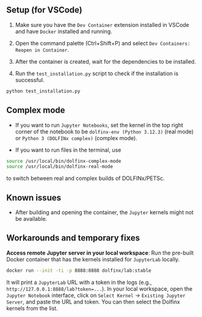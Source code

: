 ## Setup (for VSCode)

1. Make sure you have the `Dev Container` extension installed in VSCode and have `Docker` installed and running.

2. Open the command palette (Ctrl+Shift+P) and select `Dev Containers: Reopen in Container`. 

3. After the container is created, wait for the dependencies to be installed.

4. Run the `test_installation.py` script to check if the installation is successful.

```bash
python test_installation.py
```

## Complex mode

- If you want to run `Jupyter Notebooks`, set the kernel in the top right corner of the notebook to be `dolfinx-env (Python 3.12.3)` (real mode) or `Python 3 (DOLFINx complex)` (complex mode).

- If you want to run files in the terminal, use

```bash
source /usr/local/bin/dolfinx-complex-mode
source /usr/local/bin/dolfinx-real-mode
```

to switch between real and complex builds of DOLFINx/PETSc.

## Known issues

- After building and opening the container, the `Jupyter` kernels might not be available.

## Workarounds and temporary fixes

**Access remote Jupyter server in your local workspace**: Run the pre-built Docker container that has the kernels installed for `JupyterLab` locally.

```bash
docker run --init -ti -p 8888:8888 dolfinx/lab:stable
```

It will print a `JupyterLab` URL with a token in the logs (e.g., `http://127.0.0.1:8888/lab?token=...`). In your local workspace, open the `Jupyter Notebook` interface, click on `Select Kernel` -> `Existing Jupyter Server`, and paste the URL and token. You can then select the Dolfinx kernels from the list.
